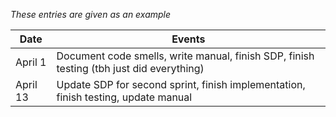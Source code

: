 *These entries are given as an example*

| Date      | Events
|-----------|--------------------
| April 1   | Document code smells, write manual, finish SDP, finish testing (tbh just did everything)
| April 13  | Update SDP for second sprint, finish implementation, finish testing, update manual
